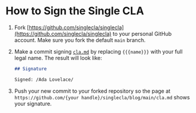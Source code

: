 # How to Sign the Single CLA

1.  Fork [https://github.com/singlecla/singlecla](https://github.com/singlecla/singlecla) to your personal GitHub account.  Make sure you fork the default `main` branch.

2.  Make a commit signing [`cla.md`](./cla.md) by replacing `{{{name}}}` with your full legal name.  The result will look like:

    ```markdown
    ## Signature

    Signed: /Ada Lovelace/
    ```

3.  Push your new commit to your forked repository so the page at `https://github.com/{your handle}/singlecla/blog/main/cla.md` shows your signature.
